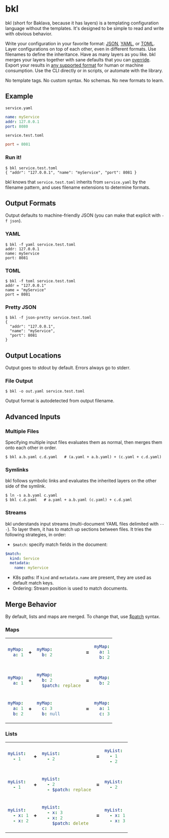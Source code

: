 # bkl

bkl (short for Baklava, because it has layers) is a templating configuration language without the templates. It's designed to be simple to read and write with obvious behavior.

Write your configuration in your favorite format: [JSON](https://json.org), [YAML](https://yaml.org/), or [TOML](https://toml.io). Layer configurations on top of each other, even in different formats. Use filenames to define the inheritance. Have as many layers as you like. bkl merges your layers together with sane defaults that you can [override](#merge-behavior). Export your results in [any supported format](#output-formats) for human or machine consumption. Use the CLI directly or in scripts, or automate with the library.

No template tags. No custom syntax. No schemas. No new formats to learn.

## Example

`service.yaml`
```yaml
name: myService
addr: 127.0.0.1
port: 8080
```

`service.test.toml`
```toml
port = 8081
```

### Run it!
```console
$ bkl service.test.toml
{ "addr": "127.0.0.1", "name": "myService", "port": 8081 }
```

bkl knows that `service.test.toml` inherits from `service.yaml` by the filename pattern, and uses filename extensions to determine formats.

## Output Formats

Output defaults to machine-friendly JSON (you can make that explicit with `-f json`).

### YAML
```console
$ bkl -f yaml service.test.toml
addr: 127.0.0.1
name: myService
port: 8081
```

### TOML
```console
$ bkl -f toml service.test.toml
addr = "127.0.0.1"
name = "myService"
port = 8081
```

### Pretty JSON
```console
$ bkl -f json-pretty service.test.toml
{
  "addr": "127.0.0.1",
  "name": "myService",
  "port": 8081
}
```

## Output Locations

Output goes to stdout by default. Errors always go to stderr.

### File Output
```console
$ bkl -o out.yaml service.test.toml
```

Output format is autodetected from output filename.

## Advanced Inputs

### Multiple Files

Specifying multiple input files evaluates them as normal, then merges them onto each other in order.

```console
$ bkl a.b.yaml c.d.yaml   # (a.yaml + a.b.yaml) + (c.yaml + c.d.yaml)
```

### Symlinks

bkl follows symbolic links and evaluates the inherited layers on the other side of the symlink.

```console
$ ln -s a.b.yaml c.yaml
$ bkl c.d.yaml   # a.yaml + a.b.yaml (c.yaml) + c.d.yaml

```

### Streams

bkl understands input streams (multi-document YAML files delimited with `---`). To layer them, it has to match up sections between files. It tries the following strategies, in order:
* `$match`: specify match fields in the document:
```yaml
$match:
  kind: Service
  metadata:
    name: myService
```
* K8s paths: If `kind` and `metadata.name` are present, they are used as default match keys.
* Ordering: Stream position is used to match documents.

## Merge Behavior

By default, lists and maps are merged. To change that, use [$patch](https://github.com/edgarsandi/Kubernetes/blob/master/docs/devel/api-conventions.md#strategic-merge-patch) syntax.

### Maps

<table>
  
<tr>

<td>

```yaml
myMap:
  a: 1
```
</td>

<td>

**+**
</td>

<td>

```yaml
myMap:
  b: 2
```
</td>

<td>

**=**
</td>

<td>

```yaml
myMap:
  a: 1
  b: 2
```
</td>

</tr>

<tr></tr>

<tr>

<td>

```yaml
myMap:
  a: 1
```
</td>

<td>

**+**
</td>

<td>

```yaml
myMap:
  b: 2
  $patch: replace
```
</td>

<td>

**=**
</td>

<td>

```yaml
myMap:
  b: 2
```
</td>

</tr>

<tr></tr>

<tr>

<td>

```yaml
myMap:
  a: 1
  b: 2
```
</td>

<td>

**+**
</td>

<td>

```yaml
myMap:
  c: 3
  b: null
```
</td>

<td>

**=**
</td>

<td>

```yaml
myMap:
  a: 1
  c: 3
```
</td>

</tr>

</table>

### Lists

<table>
  
<tr>

<td>

```yaml
myList:
  - 1
```
</td>

<td>

**+**
</td>

<td>

```yaml
myList:
  - 2
```
</td>

<td>

**=**
</td>

<td>

```yaml
myList:
  - 1
  - 2
```
</td>

</tr>

<tr></tr>

<tr>

<td>

```yaml
myList:
  - 1
```
</td>

<td>

**+**
</td>

<td>

```yaml
myList:
  - 2
  - $patch: replace
```
</td>

<td>

**=**
</td>

<td>

```yaml
myList:
  - 2
```
</td>

</tr>

<tr></tr>

<tr>

<td>

```yaml
myList:
  - x: 1
  - x: 2
```
</td>

<td>

**+**
</td>

<td>

```yaml
myList:
  - x: 3
  - x: 2
    $patch: delete
```
</td>

<td>

**=**
</td>

<td>

```yaml
myList:
  - x: 1
  - x: 3
```
</td>

</tr>

</table>
